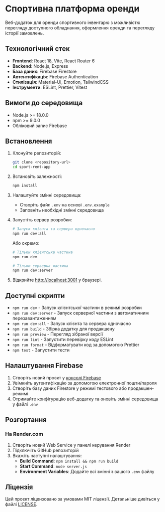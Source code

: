 # Спортивна платформа оренди

Веб-додаток для оренди спортивного інвентарю з можливістю перегляду доступного обладнання, оформлення оренди та перегляду історії замовлень.

## Технологічний стек

- **Frontend**: React 18, Vite, React Router 6
- **Backend**: Node.js, Express
- **База даних**: Firebase Firestore
- **Автентифікація**: Firebase Authentication
- **Стилізація**: Material-UI, Emotion, TailwindCSS
- **Інструменти**: ESLint, Prettier, Vitest

## Вимоги до середовища

- Node.js >= 18.0.0
- npm >= 9.0.0
- Обліковий запис Firebase

## Встановлення

1. Клонуйте репозиторій:
   ```bash
   git clone <repository-url>
   cd sport-rent-app
   ```

2. Встановіть залежності:
   ```bash
   npm install
   ```

3. Налаштуйте змінні середовища:
   - Створіть файл `.env` на основі `.env.example`
   - Заповніть необхідні змінні середовища

4. Запустіть сервер розробки:
   ```bash
   # Запуск клієнта та сервера одночасно
   npm run dev:all
   ```
   
   Або окремо:
   ```bash
   # Тільки клієнтська частина
   npm run dev
   
   # Тільки серверна частина
   npm run dev:server
   ```

5. Відкрийте [http://localhost:3001](http://localhost:3001) у браузері.

## Доступні скрипти

- `npm run dev` - Запуск клієнтської частини в режимі розробки
- `npm run dev:server` - Запуск серверної частини з автоматичним перезавантаженням
- `npm run dev:all` - Запуск клієнта та сервера одночасно
- `npm run build` - Збірка додатку для продакшену
- `npm run preview` - Перегляд зібраної версії
- `npm run lint` - Запустити перевірку коду ESLint
- `npm run format` - Відформатувати код за допомогою Prettier
- `npm test` - Запустити тести

## Налаштування Firebase

1. Створіть новий проєкт у [консолі Firebase](https://console.firebase.google.com/)
2. Увімкніть аутентифікацію за допомогою електронної пошти/пароля
3. Створіть базу даних Firestore у режимі тестового або продакшен-режимі
4. Отримайте конфігурацію веб-додатку та оновіть змінні середовища у файлі `.env`

## Розгортання

### На Render.com

1. Створіть новий Web Service у панелі керування Render
2. Підключіть GitHub репозиторій
3. Вкажіть наступні налаштування:
   - **Build Command**: `npm install && npm run build`
   - **Start Command**: `node server.js`
   - **Environment Variables**: Додайте всі змінні з вашого `.env` файлу

## Ліцензія

Цей проєкт ліцензовано за умовами MIT ліцензії. Детальніше дивіться у файлі [LICENSE](LICENSE).
